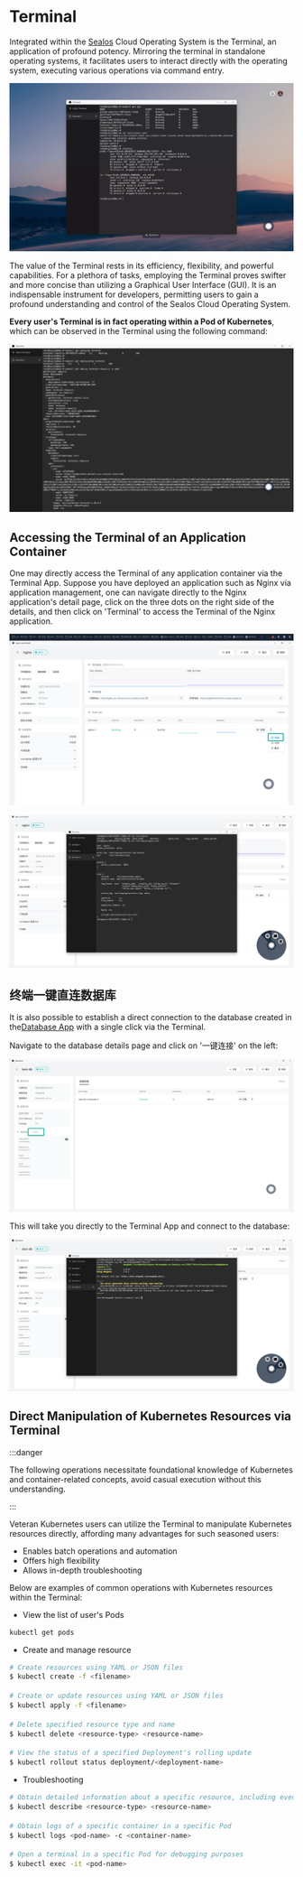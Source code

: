# Terminal

Integrated within the [Sealos](https://cloud.sealos.io) Cloud Operating System is the Terminal, an application of
profound potency. Mirroring the terminal in standalone operating systems, it facilitates users to interact directly with
the operating system, executing various operations via command entry.

![](./images/terminal.webp)

The value of the Terminal rests in its efficiency, flexibility, and powerful capabilities. For a plethora of tasks,
employing the Terminal proves swifter and more concise than utilizing a Graphical User Interface (GUI). It is an
indispensable instrument for developers, permitting users to gain a profound understanding and control of the Sealos
Cloud Operating System.

**Every user's Terminal is in fact operating within a Pod of Kubernetes**, which can be observed in the Terminal using
the following command:

![](./images/terminal-pod.png)

## Accessing the Terminal of an Application Container

One may directly access the Terminal of any application container via the Terminal App. Suppose you have deployed an
application such as Nginx via application management, one can navigate directly to the Nginx application's detail page,
click on the three dots on the right side of the details, and then click on 'Terminal' to access the Terminal of the
Nginx application.

![](./images/nginx-terminal.png)

![](./images/nginx-terminal-1.png)

## 终端一键直连数据库

It is also possible to establish a direct connection to the database created in
the[Database App](../dbprovider/dbprovider.md) with a single click via the Terminal.

Navigate to the database details page and click on '一键连接' on the left:

![](./images/database-terminal.png)

This will take you directly to the Terminal App and connect to the database:

![](./images/database-terminal-1.png)

## Direct Manipulation of Kubernetes Resources via Terminal

:::danger

The following operations necessitate foundational knowledge of Kubernetes and container-related concepts, avoid casual
execution without this understanding.

:::

Veteran Kubernetes users can utilize the Terminal to manipulate Kubernetes resources directly, affording many advantages
for such seasoned users:

+ Enables batch operations and automation
+ Offers high flexibility
+ Allows in-depth troubleshooting

Below are examples of common operations with Kubernetes resources within the Terminal:

+ View the list of user's Pods

```bash
kubectl get pods
```

+ Create and manage resource

```bash
# Create resources using YAML or JSON files
$ kubectl create -f <filename>

# Create or update resources using YAML or JSON files
$ kubectl apply -f <filename>

# Delete specified resource type and name
$ kubectl delete <resource-type> <resource-name>

# View the status of a specified Deployment's rolling update
$ kubectl rollout status deployment/<deployment-name>
```

+ Troubleshooting

```bash
# Obtain detailed information about a specific resource, including events and status
$ kubectl describe <resource-type> <resource-name>

# Obtain logs of a specific container in a specific Pod
$ kubectl logs <pod-name> -c <container-name>

# Open a terminal in a specific Pod for debugging purposes
$ kubectl exec -it <pod-name>
```